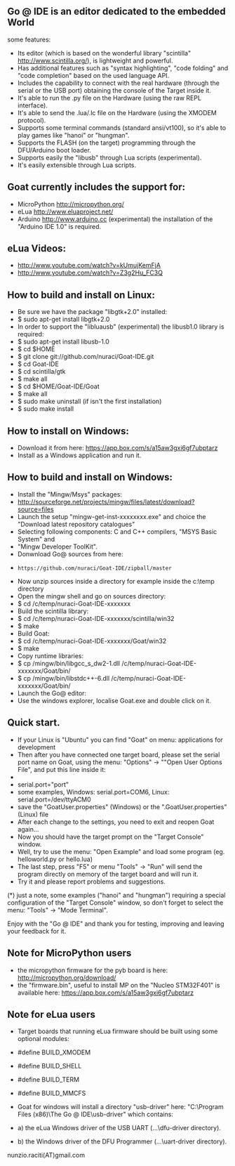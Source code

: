 ## Go @ IDE is an editor dedicated to the embedded World

some features:

* Its editor (which is based on the wonderful library "scintilla" http://www.scintilla.org/), is lightweight and powerful.
* Has additional features such as "syntax highlighting", "code folding" and "code completion" based on the used language API.
* Includes the capability to connect with the real hardware (through the serial or the USB port) obtaining the console of the Target inside it.
* It's able to run the .py file on the Hardware (using the raw REPL interface).
* It's able to send the .lua/.lc file on the Hardware (using the XMODEM protocol).
* Supports some terminal commands (standard ansi/vt100), so it's able to play games like "hanoi" or "hungman".
* Supports the FLASH (on the target) programming through the DFU/Arduino boot loader.
* Supports easily the "libusb" through Lua scripts (experimental).
* It's easily extensible through Lua scripts.

## Goat currently includes the support for:
* MicroPython http://micropython.org/
* eLua        http://www.eluaproject.net/
* Arduino     http://www.arduino.cc (experimental) the installation of the "Arduino IDE 1.0" is required.


## eLua Videos:
* http://www.youtube.com/watch?v=kUmujKemFjA
* http://www.youtube.com/watch?v=Z3g2Hu_FC3Q

## How to build and install on Linux:

* Be sure we have the package "libgtk+2.0" installed: 
* $ sudo apt-get install libgtk+2.0
* In order to support the "libluausb" (experimental) the libusb1.0 library is required:
* $ sudo apt-get install libusb-1.0
* $ cd $HOME
* $ git clone git://github.com/nuraci/Goat-IDE.git
* $ cd Goat-IDE
* $ cd scintilla/gtk
* $ make all
* $ cd $HOME/Goat-IDE/Goat
* $ make all
* $ sudo make uninstall (if isn't the first installation)
* $ sudo make install

## How to install on Windows:

* Download it from here: https://app.box.com/s/a15aw3gxi6gf7ubptarz
* Install as a Windows application and run it.

## How to build and install on Windows:

* Install the "Mingw/Msys" packages:
*    http://sourceforge.net/projects/mingw/files/latest/download?source=files
* Launch the setup "mingw-get-inst-xxxxxxxx.exe" and choice the "Download
  latest repository catalogues"
* Selecting following components: C and C++ compilers, "MSYS Basic System" and 
*    "Mingw Developer ToolKit".
* Donwnload Go@ sources from here: 
*     https://github.com/nuraci/Goat-IDE/zipball/master
* Now unzip sources inside a directory for example inside the c:\temp directory
* Open the mingw shell and go on sources directory:
* $ cd /c/temp/nuraci-Goat-IDE-xxxxxxx
* Build the scintilla library:
* $ cd /c/temp/nuraci-Goat-IDE-xxxxxxx/scintilla/win32
* $ make
* Build Goat:
* $ cd /c/temp/nuraci-Goat-IDE-xxxxxxx/Goat/win32
* $ make
* Copy runtime libraries:
* $ cp /mingw/bin/libgcc_s_dw2-1.dll /c/temp/nuraci-Goat-IDE-xxxxxxx/Goat/bin/
* $ cp /mingw/bin/libstdc++-6.dll /c/temp/nuraci-Goat-IDE-xxxxxxx/Goat/bin/
* Launch the Go@ editor:
* Use the windows explorer, localise Goat.exe and double click on it.

## Quick start.
* If your Linux is "Ubuntu" you can find "Goat" on menu: applications for development
* Then after you have connected one target board, please set the serial port name on Goat, using the menu: "Options" -> ""Open User Options File", and put this line inside it:
*
* serial.port="port"
* some examples, Windows: serial.port=COM6, Linux: serial.port=/dev/ttyACM0
* save the "GoatUser.properties" (Windows) or the ".GoatUser.properties" (Linux) file
* After each change to the settings, you need to exit and reopen Goat again...
* Now you should have the target prompt on the "Target Console" window.
* Well, try to use the menu: "Open Example" and load some program (eg. helloworld.py or hello.lua)
* The last step, press "F5" or menu "Tools" -> "Run" will send the program directly on memory of the target board and will run it.
* Try it and please report problems and suggestions.

(*) just a note, some examples ("hanoi" and "hungman") requiring a special configuration of the "Target Console" window, so don't forget to select the menu: "Tools" -> "Mode Terminal".

Enjoy with the "Go @ IDE" and thank you for testing, improving and leaving your feedback for it.

## Note for MicroPython users
* the micropython firmware for the pyb board is here: http://micropython.org/download/
* the "firmware.bin", useful to install MP on the "Nucleo STM32F401" is available here: https://app.box.com/s/a15aw3gxi6gf7ubptarz

## Note for eLua users

* Target boards that running eLua firmware should be built using some optional modules:

* \#define BUILD_XMODEM
* \#define BUILD_SHELL
* \#define BUILD_TERM
* \#define BUILD_MMCFS

* Goat for windows will install a directory "usb-driver" here: "C:\Program Files (x86)\The Go @ IDE\usb-driver" which contains:

* a) the eLua Windows driver of the USB UART (...\dfu-driver directory).
* b) the Windows driver of the DFU Programmer (...\uart-driver directory).

nunzio.raciti(AT)gmail.com 

